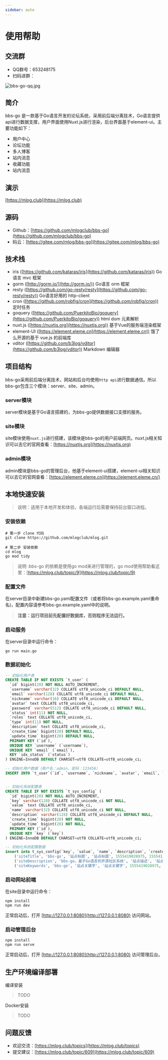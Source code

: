 ```yaml
---
sidebar: auto
---
```


# 使用帮助

## 交流群

- QQ群号：653248175
- 扫码进群：

![bbs-go-qq.jpg](https://i.loli.net/2019/09/12/eiKSXycnDB7R6Gw.jpg)

## 简介

bbs-go 是一款基于Go语言开发的论坛系统，采用前后端分离技术，Go语言提供api进行数据支撑，用户界面使用Nuxt.js进行渲染，后台界面基于element-ui。主要功能如下：

- 用户中心
- 论坛功能
- 多人博客
- 站内消息
- 收藏功能
- 站内消息

## 演示

[https://mlog.club](https://mlog.club)

## 源码

- Github：[https://github.com/mlogclub/bbs-go](https://github.com/mlogclub/bbs-go)
- 码云：[https://gitee.com/mlog/bbs-go](https://gitee.com/mlog/bbs-go)

## 技术栈

- iris ([https://github.com/kataras/iris](https://github.com/kataras/iris)) Go语言 mvc 框架
- gorm ([http://gorm.io/](http://gorm.io/)) Go语言 orm 框架
- resty ([https://github.com/go-resty/resty](https://github.com/go-resty/resty)) Go语言好用的 http-client
- cron ([https://github.com/robfig/cron](https://github.com/robfig/cron)) 定时任务
- goquery ([https://github.com/PuerkitoBio/goquery](https://github.com/PuerkitoBio/goquery)) html dom 元素解析
- nuxt.js ([https://nuxtjs.org](https://nuxtjs.org)) 基于Vue的服务端渲染框架
- element-UI ([https://element.eleme.cn](https://element.eleme.cn)) 饿了么开源的基于 vue.js 的前端库
- vditor ([https://github.com/b3log/vditor](https://github.com/b3log/vditor)) Markdown 编辑器

## 项目结构

bbs-go采用前后端分离技术，网站和后台均使用`http api`进行数据通信。所以bbs-go包含三个模块：server、site、admin。

### server模块

server模块是基于Go语言搭建的，为bbs-go提供数据接口支撑的服务。

### site模块

site模块使用`nuxt.js`进行搭建，该模块是bbs-go的用户前端网页。nuxt.js相关知识可以去它的官网查看：[https://nuxtjs.org](https://nuxtjs.org)

### admin模块

admin模块是bbs-go的管理后台，他基于element-ui搭建，element-ui相关知识可以去它的官网查看：[https://element.eleme.cn](https://element.eleme.cn/)

## 本地快速安装

> 说明：适用于本地开发和体验，各端运行后需要保持前台窗口进程。

### 安装依赖

```shell
# 第一步 clone 代码
git clone https://github.com/mlogclub/mlog.git

# 第二步 安装依赖
cd mlog
go mod tidy
```

> 说明  :bbs-go 的依赖是使用go mod来进行管理的，go mod使用帮助看这里：[https://mlog.club/topic/9](https://mlog.club/topic/9)

### 配置文件

在server目录中新建bbs-go.yaml配置文件（或者将bbs-go.example.yaml重命名)，配置内容请参考bbs-go.example.yaml中的说明。

> **注意：运行项目前先配置好数据库，否则程序无法运行。**

### 启动服务

在server目录中运行命令：

```shell
go run main.go
```

### 数据初始化

```sql
-- 初始化用户表
CREATE TABLE IF NOT EXISTS `t_user` (
  `id` bigint(20) NOT NULL AUTO_INCREMENT,
  `username` varchar(32) COLLATE utf8_unicode_ci DEFAULT NULL,
  `email` varchar(128) COLLATE utf8_unicode_ci DEFAULT NULL,
  `nickname` varchar(16) COLLATE utf8_unicode_ci DEFAULT NULL,
  `avatar` text COLLATE utf8_unicode_ci,
  `password` varchar(512) COLLATE utf8_unicode_ci DEFAULT NULL,
  `status` int(11) NOT NULL,
  `roles` text COLLATE utf8_unicode_ci,
  `type` int(11) NOT NULL,
  `description` text COLLATE utf8_unicode_ci,
  `create_time` bigint(20) DEFAULT NULL,
  `update_time` bigint(20) DEFAULT NULL,
  PRIMARY KEY (`id`),
  UNIQUE KEY `username` (`username`),
  UNIQUE KEY `email` (`email`),
  KEY `idx_status` (`status`)
) ENGINE=InnoDB DEFAULT CHARSET=utf8 COLLATE=utf8_unicode_ci;

-- 初始化用户数据（用户名：admin、密码：123456）
INSERT INTO `t_user`(`id`, `username`, `nickname`, `avatar`, `email`, `password`, `status`, `create_time`, `update_time`, `roles`, `type`, `description`) VALUES (1, 'admin', '管理员', '', '', '$2a$10$ofA39bAFMpYpIX/Xiz7jtOMH9JnPvYfPRlzHXqAtLPFpbE/cLdjmS', 0, 1555419028975, 1555419028975, '管理员', 0, '轻轻地我走了，正如我轻轻的来。');


-- 初始化系统配置表
CREATE TABLE IF NOT EXISTS `t_sys_config` (
  `id` bigint(20) NOT NULL AUTO_INCREMENT,
  `key` varchar(128) COLLATE utf8_unicode_ci NOT NULL,
  `value` text COLLATE utf8_unicode_ci,
  `name` varchar(32) COLLATE utf8_unicode_ci NOT NULL,
  `description` varchar(128) COLLATE utf8_unicode_ci DEFAULT NULL,
  `create_time` bigint(20) NOT NULL,
  `update_time` bigint(20) NOT NULL,
  PRIMARY KEY (`id`),
  UNIQUE KEY `key` (`key`)
) ENGINE=InnoDB DEFAULT CHARSET=utf8 COLLATE=utf8_unicode_ci;

-- 初始化系统配置数据
insert into t_sys_config(`key`, `value`, `name`, `description`, `create_time`, `update_time`) values
    ('siteTitle', 'bbs-go', '站点标题', '站点标题', 1555419028975, 1555419028975),
    ('siteDescription', 'bbs-go，基于Go语言的开源社区系统', '站点描述', '站点描述', 1555419028975, 1555419028975),
    ('siteKeywords', 'bbs-go', '站点关键字', '站点关键字', 1555419028975, 1555419028975);
```

### 启动网站前端

在site目录中运行命令：

```shell
npm install
npm run dev
```

正常启动后，打开 [http://127.0.0.1:8080](http://127.0.0.1:8080) 访问网站。

### 启动管理后台

```shell
npm install
npm run serve
```

正常启动后，打开 [http://127.0.0.1:8080](http://127.0.0.1:8080) 访问管理后台。

## 生产环境编译部署

编译安装

> TODO

Docker安装

> TODO

## 问题反馈

- 欢迎交流：[https://mlog.club/topics](https://mlog.club/topics)
- 提交建议：[https://mlog.club/topic/609](https://mlog.club/topic/609)

